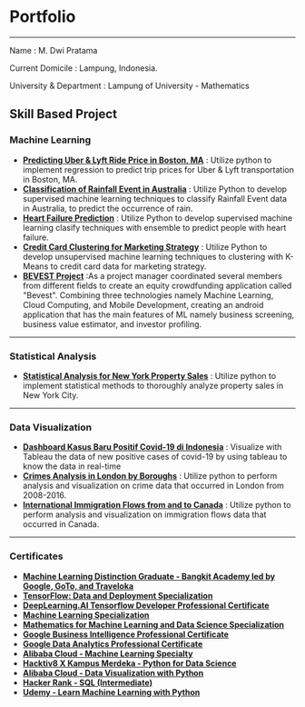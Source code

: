 # Portfolio
-----
Name               : M. Dwi Pratama

Current Domicile   : Lampung, Indonesia.

University & Department : Lampung of University - Mathematics
## Skill Based Project
### Machine Learning 
* __[Predicting Uber & Lyft Ride Price in Boston, MA](https://github.com/mdwipratama0/Portofolio/blob/main/Predicting%20Uber%20%26%20Lyft%20Ride%20Price%20in%20Boston%2C%20MA/Predicting%20Uber%20%26%20Lyft%20Ride%20Price%20in%20Boston%2C%20MA.ipynb)__ : Utilize python to implement regression to predict trip prices for Uber & Lyft transportation in Boston, MA.
* __[Classification of Rainfall Event in Australia]( https://lnkd.in/gpqpEuMA)__ : Utilize Python to develop supervised machine learning techniques to classify Rainfall Event data in Australia, to predict the occurrence of rain.
* __[Heart Failure Prediction](https://github.com/mdwipratama0/Portofolio/blob/main/Heart%20Failure%20Prediction/Heart%20Failure%20Prediction.ipynb)__ : Utilize Python to develop supervised machine learning clasify techniques with ensemble to predict people with heart failure.
* __[Credit Card Clustering for Marketing Strategy](https://github.com/mdwipratama0/Portofolio/blob/main/Credit%20Card%20Clustering%20for%20Marketing%20Strategy/Credit%20Card%20Clustering%20for%20Marketing%20Strategy.ipynb)__ : Utilize Python to develop unsupervised machine learning techniques to clustering with K-Means to credit card data for marketing strategy.
* __[BEVEST Project](https://github.com/Bevest-Technology)__ :As a project manager coordinated several members from different fields to create an equity crowdfunding application called "Bevest". Combining three technologies namely Machine Learning, Cloud Computing, and Mobile Development, creating an android application that has the main features of ML namely business screening, business value estimator, and investor profiling.
---
### Statistical Analysis
* __[Statistical Analysis for New York Property Sales](https://github.com/mdwipratama0/Portofolio/blob/main/Statistical%20Treatment%20for%20Retail%20Data/Statistical%20Treatment%20for%20Retail%20Data.ipynb)__ : Utilize python to implement statistical methods to thoroughly analyze property sales in New York City. 
---
### Data Visualization
* __[Dashboard Kasus Baru Positif Covid-19 di Indonesia](https://github.com/mdwipratama0/Portofolio/tree/main/Dashboard%20Covid-19%20di%20Indonesia)__ : Visualize with Tableau the data of new positive cases of covid-19 by using tableau to know the data in real-time
* __[Crimes Analysis in London by Boroughs](https://nbviewer.org/github/mdwipratama0/Portofolio/blob/main/Crimes%20Analysis%20in%20London%20by%20Boroughs/Crimes%20Analysis%20in%20London%20by%20Boroughs.ipynb)__ : Utilize python to perform analysis and visualization on crime data that occurred in London from 2008-2016.
* __[International Immigration Flows from and to Canada](https://nbviewer.org/github/mdwipratama0/Portofolio/blob/main/International%20Immigration%20Flows%20from%20and%20to%20Canada/International%20Migration%20Flows%20from%20and%20to%20Canada.ipynb)__ : Utilize python to perform analysis and visualization on immigration flows data that occurred in Canada.
---
### Certificates
* __[Machine Learning Distinction Graduate - Bangkit Academy led by Google, GoTo, and Traveloka](https://drive.google.com/file/d/1MwrecURpV55_5f3wREDual6K9PGJ27Ly/view?usp=sharing)__
* __[TensorFlow: Data and Deployment Specialization](https://coursera.org/share/f24ec2f5aa9e393299ec4079c9a93bb2)__
* __[DeepLearning.AI Tensorflow Developer Professional Certificate](https://coursera.org/share/15b1504fb9c01b85001eb64e3e9372b4)__
* __[Machine Learning Specialization](https://coursera.org/share/d5c02ac6c3001dccd7a6a38b2a4e818b)__
* __[Mathematics for Machine Learning and Data Science Specialization](https://www.coursera.org/account/accomplishments/specialization/T2623LJQVE95)__
* __[Google Business Intelligence Professional Certificate](https://www.coursera.org/account/accomplishments/professional-cert/8QG3VTBSJ8KK)__
* __[Google Data Analytics Professional Certificate](https://www.coursera.org/account/accomplishments/professional-cert/Z9VJHS5N9FBJ)__
* __[Alibaba Cloud - Machine Learning Specialty](https://drive.google.com/file/d/1-Qka-K7SDa6Uj-7qVyH83hbKZ7v09lRR/view)__
* __[Hacktiv8 X Kampus Merdeka - Python for Data Science](https://drive.google.com/drive/folders/19o0fDtHqT9nP5d1sRsIKnD8qgHq-CYUl)__
* __[Alibaba Cloud - Data Visualization with Python](https://drive.google.com/file/d/1qrBFFXewfywDEy4ams1lKQk7Bn1uX6cv/view)__
* __[Hacker Rank - SQL (Intermediate)](https://www.hackerrank.com/certificates/e04ed1b87c46)__
* __[Udemy - Learn Machine Learning with Python](https://www.udemy.com/certificate/UC-866158a2-f4d3-4ca9-8655-a0d96909a7b6/)__
  
